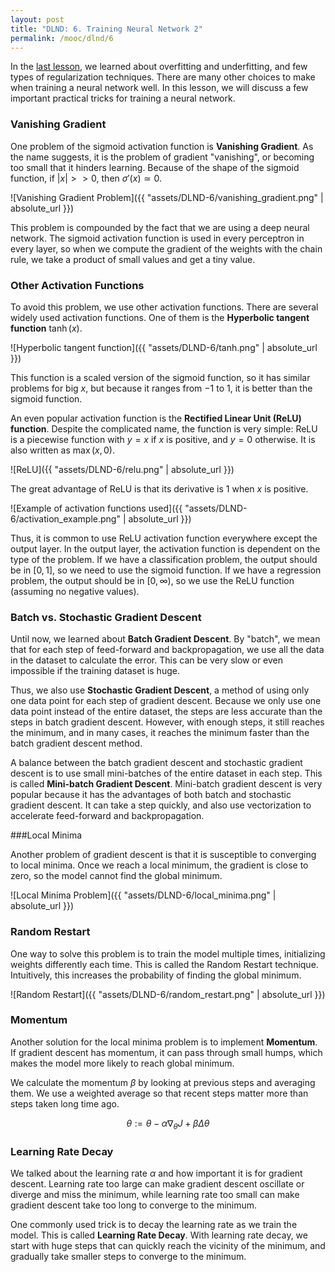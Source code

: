 ```yaml
---
layout: post
title: "DLND: 6. Training Neural Network 2"
permalink: /mooc/dlnd/6
---
```


In the [last lesson](/mooc/dlnd/5), we learned about overfitting and underfitting, and few types of regularization techniques. There are many other choices to make when training a neural network well. In this lesson, we will discuss a few important practical tricks for training a neural network.

### Vanishing Gradient

One problem of the sigmoid activation function is **Vanishing Gradient**. As the name suggests, it is the problem of gradient "vanishing", or becoming too small that it hinders learning. Because of the shape of the sigmoid function, if $\lvert x \rvert >> 0$, then $\sigma'(x) \simeq 0$.

![Vanishing Gradient Problem]({{ "assets/DLND-6/vanishing_gradient.png" | absolute_url }})

This problem is compounded by the fact that we are using a deep neural network. The sigmoid activation function is used in every perceptron in every layer, so when we compute the gradient of the weights with the chain rule, we take a product of small values and get a tiny value.

### Other Activation Functions

To avoid this problem, we use other activation functions. There are several widely used activation functions. One of them is the **Hyperbolic tangent function** $\tanh(x)$.

![Hyperbolic tangent function]({{ "assets/DLND-6/tanh.png" | absolute_url }})

This function is a scaled version of the sigmoid function, so it has similar problems for big $x$, but because it ranges from $-1$ to $1$, it is better than the sigmoid function.

An even popular activation function is the **Rectified Linear Unit (ReLU) function**. Despite the complicated name, the function is very simple: ReLU is a piecewise function with $y=x$ if $x$ is positive, and $y=0$ otherwise. It is also written as $\max(x, 0)$.

![ReLU]({{ "assets/DLND-6/relu.png" | absolute_url }})

The great advantage of ReLU is that its derivative is $1$ when $x$ is positive.

![Example of activation functions used]({{ "assets/DLND-6/activation_example.png" | absolute_url }})

Thus, it is common to use ReLU activation function everywhere except the output layer. In the output layer, the activation function is dependent on the type of the problem. If we have a classification problem, the output should be in $[0, 1]$, so we need to use the sigmoid function. If we have a regression problem, the output should be in $[0, \infty)$, so we use the ReLU function (assuming no negative values).

### Batch vs. Stochastic Gradient Descent

Until now, we learned about **Batch Gradient Descent**. By "batch", we mean that for each step of feed-forward and backpropagation, we use all the data in the dataset to calculate the error. This can be very slow or even impossible if the training dataset is huge.

Thus, we also use **Stochastic Gradient Descent**, a method of using only one data point for each step of gradient descent. Because we only use one data point instead of the entire dataset, the steps are less accurate than the steps in batch gradient descent. However, with enough steps, it still reaches the minimum, and in many cases, it reaches the minimum faster than the batch gradient descent method.

A balance between the batch gradient descent and stochastic gradient descent is to use small mini-batches of the entire dataset in each step. This is called **Mini-batch Gradient Descent**. Mini-batch gradient descent is very popular because it has the advantages of both batch and stochastic gradient descent. It can take a step quickly, and also use vectorization to accelerate feed-forward and backpropagation.

###Local Minima

Another problem of gradient descent is that it is susceptible to converging to local minima. Once we reach a local minimum, the gradient is close to zero, so the model cannot find the global minimum.

![Local Minima Problem]({{ "assets/DLND-6/local_minima.png" | absolute_url }})

### Random Restart

One way to solve this problem is to train the model multiple times, initializing weights differently each time. This is called the Random Restart technique.  Intuitively, this increases the probability of finding the global minimum.

![Random Restart]({{ "assets/DLND-6/random_restart.png" | absolute_url }})

### Momentum

Another solution for the local minima problem is to implement **Momentum**. If gradient descent has momentum, it can pass through small humps, which makes the model more likely to reach global minimum.

We calculate the momentum $\beta$ by looking at previous steps and averaging them. We use a weighted average so that recent steps matter more than steps taken long time ago.

$$
\theta := \theta - \alpha \nabla_\theta J + \beta \Delta \theta
$$

### Learning Rate Decay

We talked about the learning rate $\alpha$ and how important it is for gradient descent. Learning rate too large can make gradient descent oscillate or diverge and miss the minimum, while learning rate too small can make gradient descent take too long to converge to the minimum.

One commonly used trick is to decay the learning rate as we train the model. This is called **Learning Rate Decay**. With learning rate decay, we start with huge steps that can quickly reach the vicinity of the minimum, and gradually take smaller steps to converge to the minimum.

